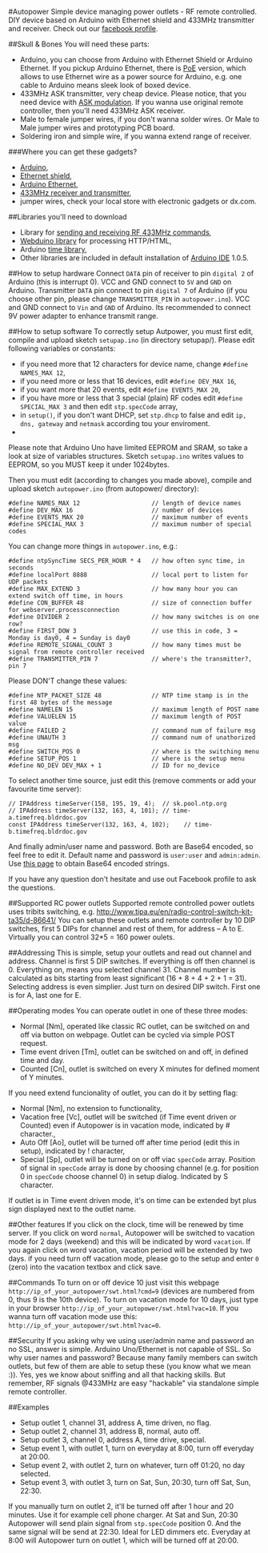#Autopower
Simple device managing power outlets - RF remote controlled. DIY device based on Arduino with Ethernet shield and 433MHz transmitter and receiver. Check out our [facebook profile](https://www.facebook.com/autopow).

##Skull & Bones
You will need these parts:
* Arduino, you can choose from Arduino with Ethernet Shield or Arduino Ethernet. If you pickup Arduino Ethernet, there is [PoE](http://en.wikipedia.org/wiki/Power_over_Ethernet) version, which allows to use Ethernet wire as a power source for Arduino, e.g. one cable to Arduino means sleek look of boxed device.
* 433MHz ASK transmitter, very cheap device. Please notice, that you need device with [ASK modulation](http://en.wikipedia.org/wiki/Amplitude-shift_keying). If you wanna use original remote controller, then you'll need 433MHz ASK receiver.
* Male to female jumper wires, if you don't wanna solder wires. Or Male to Male jumper wires and prototyping PCB board.
* Soldering iron and simple wire, if you wanna extend range of receiver. 

###Where you can get these gadgets?
* [Arduino](http://arduino.cc/en/Main/ArduinoBoardUno),
* [Ethernet shield](http://arduino.cc/en/Main/ArduinoEthernetShield),
* [Arduino Ethernet](http://arduino.cc/en/Main/ArduinoBoardEthernet),
* [433MHz receiver and transmitter](http://www.seeedstudio.com/depot/433mhz-rf-link-kit-p-127.html),
* jumper wires, check your local store with electronic gadgets or dx.com.

##Libraries you'll need to download
* Library for [sending and receiving RF 433MHz commands](https://bitbucket.org/fuzzillogic/433mhzforarduino/wiki/Home),
* [Webduino library](https://github.com/sirleech/Webduino) for processing HTTP/HTML,
* Arduino [time library](http://www.pjrc.com/teensy/td_libs_Time.html),
* Other libraries are included in default installation of [Arduino IDE](http://arduino.cc/en/Main/Software) 1.0.5.

##How to setup hardware
Connect `DATA` pin of receiver to pin `digital 2` of Arduino (this is interrupt 0). VCC and GND connect to `5V` and `GND` on Arduino.
Transmitter `DATA` pin connect to pin `digital 7` of Arduino (if you choose other pin, please change `TRANSMITTER_PIN` in `autopower.ino`). VCC and GND connect to `Vin` and `GND` of Arduino.
Its recommended to connect 9V power adapter to enhance transmit range.

##How to setup software
To correctly setup Autpower, you must first edit, compile and upload sketch `setupap.ino` (in directory setupap/).
Please edit following variables or constants:
* if you need more that 12 characters for device name, change `#define NAMES_MAX 12`,
* if you need more or less that 16 devices, edit `#define DEV_MAX 16`,
* if you want more that 20 events, edit `#define EVENTS_MAX 20`,
* if you have more or less that 3 special (plain) RF codes edit `#define SPECIAL_MAX 3` and then edit `stp.specCode` array,
* in `setup()`, if you don't want DHCP, set `stp.dhcp` to false and edit `ip, dns, gateway` and `netmask` according tou your enviroment.
* 
Please note that Arduino Uno have limited EEPROM and SRAM, so take a look at size of variables structures. Sketch `setupap.ino` writes values to EEPROM, so you MUST keep it under 1024bytes.

Then you must edit (according to changes you made above), compile and upload sketch `autopower.ino` (from autopower/ directory):
```
#define NAMES_MAX 12                    // length of device names
#define DEV_MAX 16                      // number of devices
#define EVENTS_MAX 20                   // maximum number of events
#define SPECIAL_MAX 3                   // maximum number of special codes
```

You can change more things in `autopower.ino`, e.g.:
```
#define ntpSyncTime SECS_PER_HOUR * 4   // how often sync time, in seconds
#define localPort 8888                  // local port to listen for UDP packets
#define MAX_EXTEND 3                    // how many hour you can extend switch off time, in hours
#define CON_BUFFER 48                   // size of connection buffer for webserver.processconnection
#define DIVIDER 2                       // how many switches is on one row?
#define FIRST_DOW 3                     // use this in code, 3 = Monday is day0, 4 = Sunday is day0
#define REMOTE_SIGNAL_COUNT 3           // how many times must be signal from remote controller received
#define TRANSMITTER_PIN 7               // where's the transmitter?, pin 7
```

Please DON'T change these values:
```
#define NTP_PACKET_SIZE 48              // NTP time stamp is in the first 48 bytes of the message
#define NAMELEN 15                      // maximum length of POST name
#define VALUELEN 15                     // maximum length of POST value
#define FAILED 2                        // command num of failure msg
#define UNAUTH 3                        // command num of unathorized msg
#define SWITCH_POS 0                    // where is the switching menu
#define SETUP_POS 1                     // where is the setup menu
#define NO_DEV DEV_MAX + 1              // ID for no_device
```

To select another time source, just edit this (remove comments or add your favourite time server):
```
// IPAddress timeServer(158, 195, 19, 4);  // sk.pool.ntp.org
// IPAddress timeServer(132, 163, 4, 101); // time-a.timefreq.bldrdoc.gov 
const IPAddress timeServer(132, 163, 4, 102);    // time-b.timefreq.bldrdoc.gov
```

And finally admin/user name and password. Both are Base64 encoded, so feel free to edit it. Default name and password is `user:user` and `admin:admin`.
Use [this page](http://www.base64encode.org/) to obtain Base64 encoded strings.

If you have any question don't hesitate and use out Facebook profile to ask the questions.

##Supported RC power outlets
Supported remote controlled power outlets uses tribits switching, e.g. http://www.tipa.eu/en/radio-control-switch-kit-ta35/d-86641/
You can setup these outlets and remote controller by 10 DIP switches, first 5 DIPs for channel and rest of them, for address – A to E.
Virtually you can control 32*5 = 160 power oulets.

##Addressing
This is simple, setup your outlets and read out channel and address. Channel is first 5 DIP switches. If everything is off then channel is 0. Everything on, means you selected channel 31. Channel number is calculated as bits starting from least significant (16 + 8 + 4 + 2 + 1 = 31).
Selecting address is even simplier. Just turn on desired DIP switch. First one is for A, last one for E.

##Operating modes
You can operate outlet in one of these three modes:
* Normal [Nm], operated like classic RC outlet, can be switched on and off via button on webpage. Outlet can be cycled via simple POST request.
* Time event driven [Tm], outlet can be switched on and off, in defined time and day.
* Counted [Cn], outlet is switched on every X minutes for defined moment of Y minutes.


If you need extend funcionality of outlet, you can do it by setting flag:
* Normal [Nm], no extension to functionality,
* Vacation free [Vc], outlet will be switched (if Time event driven or Counted) even if Autopower is in vacation mode, indicated by # character.,
* Auto Off [Ao], outlet will be turned off after time period (edit this in setup), indicated by ! character,
* Special [Sp], outlet will be turned on or off viac `specCode` array. Position of signal in `specCode` array is done by choosing channel (e.g. for position 0 in `specCode` choose channel 0) in setup dialog. Indicated by S character.

 
If outlet is in Time event driven mode, it's on time can be extended byt plus sign displayed next to the outlet name.

##Other features
If you click on the clock, time will be renewed by time server.
If you click on word `normal`, Autopower will be switched to vacation mode for 2 days (weekend) and this will be indicated by word `vacation`. If you again click on word vacation, vacation period will be extended by two days. if you need turn off vacation mode, please go to the setup and enter `0` (zero) into the vacation textbox and click save.

##Commands
To turn on or off device 10 just visit this webpage `http://ip_of_your_autopower/swt.html?cmd=9` (devices are numbered from 0, thus 9 is the 10th device).
To turn on vacation mode for 10 days, just type in your browser `http://ip_of_your_autopower/swt.html?vac=10`. If you wanna turn off vacation mode use this: `http://ip_of_your_autopower/swt.html?vac=0`.

##Security
If you asking why we using user/admin name and password an no SSL, answer is simple. Arduino Uno/Ethernet is not capable of SSL. So why user names and password? Because many family members can switch outlets, but few of them are able to setup these (you know what we mean :)). Yes, yes we know about sniffing and all that hacking skills. But remember, RF signals @433MHz are easy "hackable" via standalone simple remote controller. 

##Examples
* Setup outlet 1, channel 31, address A, time driven, no flag.
* Setup outlet 2, channel 31, address B, normal, auto off.
* Setup outlet 3, channel 0, address A, time drive, special.
* Setup event 1, with outlet 1, turn on everyday at 8:00, turn off everyday at 20:00.
* Setup event 2, with outlet 2, turn on whatever, turn off 01:20, no day selected. 
* Setup event 3, with outlet 3, turn on Sat, Sun, 20:30, turn off Sat, Sun, 22:30.


If you manually turn on outlet 2, it'll be turned off after 1 hour and 20 minutes. Use it for example cell phone charger.
At Sat and Sun, 20:30 Autopower will send plain signal from `stp.specCode` position 0. And the same signal will be send at 22:30. Ideal for LED dimmers etc.
Everyday at 8:00 will Autopower turn on outlet 1, which will be turned off at 20:00.
